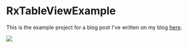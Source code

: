 # RxTableViewExample
This is the example project for a blog post I've written on my blog [here](http://blog.patrickbalestra.com).


![](http://patrickbalestra.com/blog/Implement-a-UITableView-in-RxSwift/Result.png)
